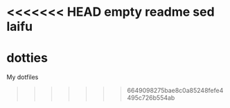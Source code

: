 <<<<<<< HEAD
empty readme sed laifu
=======
# dotties
My dotfiles
>>>>>>> 6649098275bae8c0a85248fefe4495c726b554ab
